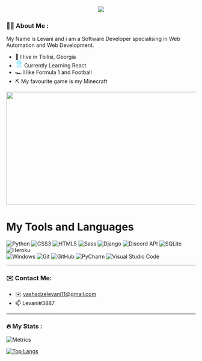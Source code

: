 <div id="header" align="center">
    <img src="https://user-images.githubusercontent.com/100613979/180797688-80f1f6b2-41ad-4fa5-ac87-df33f8868ebf.png" width="200"/>
</div>

### :technologist: About Me :
My Name is Levani and i am a Software Developer specialising in Web Automation and Web Development.
- :pushpin: I live in Tbilisi, Georgia
- <img src="https://github.com/devicons/devicon/blob/master/icons/react/react-original-wordmark.svg" title="React" alt="React" width="20" height="20"/> Currently Learning React
- :racing_car: I like Formula 1 and Football
- ⛏ My favourite game is my Minecraft

<div align="center">
  <img src="https://media.giphy.com/media/dWesBcTLavkZuG35MI/giphy.gif" width="600" height="300"/>
</div>

# My Tools and Languages

![Python](https://img.shields.io/badge/python-3670A0?style=for-the-badge&logo=python&logoColor=ffdd54) 
![CSS3](https://img.shields.io/badge/css3-%231572B6.svg?style=for-the-badge&logo=css3&logoColor=white) 
![HTML5](https://img.shields.io/badge/html5-%23E34F26.svg?style=for-the-badge&logo=html5&logoColor=white) 
![Sass](https://raster.shields.io/badge/sass-%2307405e.svg?style=for-the-badge&logo=sass&logoColor=white&color=CC6699)
![Django](https://raster.shields.io/badge/django-%2307405e.svg?style=for-the-badge&logo=django&logoColor=white&color=092E20) 
![Discord API](https://img.shields.io/badge/Discord%20API-%237289DA.svg?style=for-the-badge&logo=discord&logoColor=white)
![SQLite](https://img.shields.io/badge/sqlite-%2307405e.svg?style=for-the-badge&logo=sqlite&logoColor=white) 
![Heroku](https://raster.shields.io/badge/heroku-%2307405e.svg?style=for-the-badge&logo=heroku&logoColor=white&color=430098)\
![Windows](https://img.shields.io/badge/Windows-0078D6?style=for-the-badge&logo=windows&logoColor=white) 
![Git](https://img.shields.io/badge/git-%23F05033.svg?style=for-the-badge&logo=git&logoColor=white) 
![GitHub](https://img.shields.io/badge/github-%23121011.svg?style=for-the-badge&logo=github&logoColor=white)
![PyCharm](https://img.shields.io/badge/pycharm-143?style=for-the-badge&logo=pycharm&logoColor=black&color=black&labelColor=green) 
![Visual Studio Code](https://img.shields.io/badge/Visual%20Studio%20Code-0078d7.svg?style=for-the-badge&logo=visual-studio-code&logoColor=white) 

---

### :envelope: Contact Me:
- :envelope: vashadzelevani11@gmail.com
- :mailbox: Levani#3887
---

### :fire: My Stats :
![Metrics](https://metrics.lecoq.io/LevaniVashadze?template=classic&base.header=0&base.metadata=0&base.indepth=false&base.hireable=false&config.timezone=Asia%2FTbilisi)

[![Top Langs](https://github-readme-stats.vercel.app/api/top-langs/?username=LevaniVashadze&count_private=true&theme=graywhite)](https://github.com/anuraghazra/github-readme-stats)

<img src="https://komarev.com/ghpvc/?username=LevaniVashadze&?style=for-the-badge&color=red" alt=""/>
